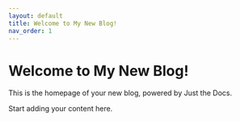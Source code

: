 ```yaml
---
layout: default
title: Welcome to My New Blog!
nav_order: 1
---
```


# Welcome to My New Blog!

This is the homepage of your new blog, powered by Just the Docs.

Start adding your content here.
